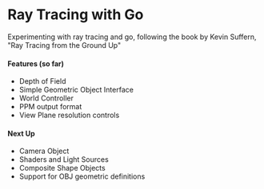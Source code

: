 # Ray Tracing with Go
Experimenting with ray tracing and go, following the book by Kevin Suffern, "Ray Tracing from the Ground Up"
#### Features (so far)
* Depth of Field
* Simple Geometric Object Interface
* World Controller
* PPM output format
* View Plane resolution controls
#### Next Up
* Camera Object
* Shaders and Light Sources
* Composite Shape Objects
* Support for OBJ geometric definitions

